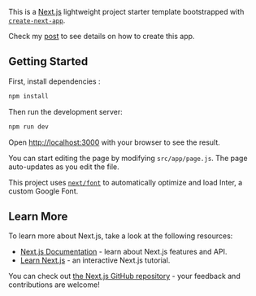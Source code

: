 This is a [Next.js](https://nextjs.org/) lightweight project starter template bootstrapped with [`create-next-app`](https://github.com/vercel/next.js/tree/canary/packages/create-next-app).

Check my [post](https://aymericrobert.fr/blog/setup-nextjs-app) to see details on how to create this app.

## Getting Started

First, install dependencies : 

```bash
npm install
```

Then run the development server:

```bash
npm run dev
```

Open [http://localhost:3000](http://localhost:3000) with your browser to see the result.

You can start editing the page by modifying `src/app/page.js`. The page auto-updates as you edit the file.

This project uses [`next/font`](https://nextjs.org/docs/basic-features/font-optimization) to automatically optimize and load Inter, a custom Google Font.

## Learn More

To learn more about Next.js, take a look at the following resources:

- [Next.js Documentation](https://nextjs.org/docs) - learn about Next.js features and API.
- [Learn Next.js](https://nextjs.org/learn) - an interactive Next.js tutorial.

You can check out [the Next.js GitHub repository](https://github.com/vercel/next.js/) - your feedback and contributions are welcome!
